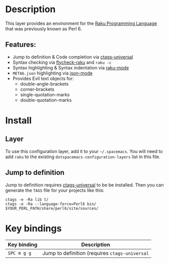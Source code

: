 # Description

This layer provides an environment for the [Raku Programming
Language](https://www.raku.org/) that was previously known as Perl 6.

## Features:

-   Jump to definition & Code completion via
    [ctags-universal](https://github.com/universal-ctags/ctags)
-   Syntax checking via
    [flycheck-raku](https://github.com/Raku/flycheck-raku) and `raku -c`
-   Syntax highlighting & Syntax indentation via
    [raku-mode](https://github.com/Raku/raku-mode)
-   `META6.json` highlighting via
    [json-mode](https://github.com/joshwnj/json-mode)
-   Provides Evil text objects for:
    -   double-angle-brackets
    -   corner-brackets
    -   single-quotation-marks
    -   double-quotation-marks

# Install

## Layer

To use this configuration layer, add it to your `~/.spacemacs`. You will
need to add `raku` to the existing `dotspacemacs-configuration-layers`
list in this file.

## Jump to definition

Jump to definition requires
[ctags-universal](https://github.com/universal-ctags/ctags) to be be
installed. Then you can generate the `TAGS` file for your projects like
this:

``` shell
ctags -e -Ra lib t/
ctags -e -Ra --language-force=Perl6 bin/ $YOUR_PERL_PATH/share/perl6/site/sources/
```

# Key bindings

| Key binding | Description                                    |
|-------------|------------------------------------------------|
| `SPC m g g` | Jump to definition (requires `ctags-universal` |
